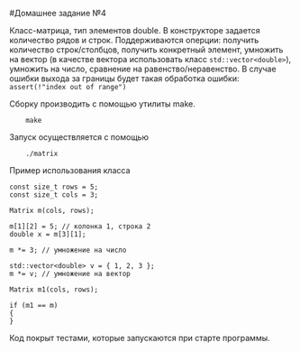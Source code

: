 #Домашнее задание №4

Класс-матрица, тип элементов double. В конструкторе задается количество рядов и строк. Поддерживаются оперции: получить количество строк/столбцов, получить конкретный элемент, умножить на вектор (в качестве вектора использовать класс ```std::vector<double>```), умножить на число, сравнение на равенство/неравенство. В случае ошибки выхода за границы будет такая обработка ошибки: ```assert(!"index out of range")```

Сборку производить с помощью утилиты make.
```
	make
```
Запуск осуществляется с помощью
```
	./matrix
```
Пример использования класса

```
const size_t rows = 5;
const size_t cols = 3;

Matrix m(cols, rows);

m[1][2] = 5; // колонка 1, строка 2
double x = m[3][1];

m *= 3; // умножение на число

std::vector<double> v = { 1, 2, 3 };
m *= v; // умножение на вектор

Matrix m1(cols, rows);

if (m1 == m)
{
}
```
Код покрыт тестами, которые запускаются при старте программы.


